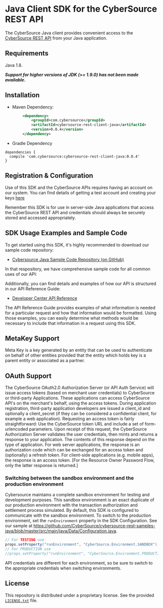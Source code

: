 # Java Client SDK for the CyberSource REST API

The CyberSource Java client provides convenient access to the [CyberSource REST API](https://developer.cybersource.com/api/reference/api-reference.html) from your Java application.

## Requirements

Java 1.8.

***Support for higher versions of JDK (>= 1.9.0) has not been made available.***

## Installation

* Maven Dependency:

```xml
        <dependency>
			<groupId>com.cybersource</groupId>
			<artifactId>cybersource-rest-client-java</artifactId>
			<version>0.0.4</version>
		</dependency>
```
* Gradle Dependency
````
dependencies {
  compile 'com.cybersource:cybersource-rest-client-java:0.0.4'
}
````

## Registration & Configuration
Use of this SDK and the CyberSource APIs requires having an account on our system. You can find details of getting a test account and creating your keys [here](https://developer.cybersource.com/api/developer-guides/dita-gettingstarted/registration.html) 

Remember this SDK is for use in server-side Java applications that access the CyberSource REST API and credentials should always be securely stored and accessed appropriately. 


## SDK Usage Examples and Sample Code
To get started using this SDK, it's highly recommended to download our sample code repository:
* [Cybersource Java Sample Code Repository (on GitHub)](https://github.com/CyberSource/cybersource-rest-samples-java)

In that respository, we have comprehensive sample code for all common uses of our API:

Additionally, you can find details and examples of how our API is structured in our API Reference Guide:
* [Developer Center API Reference](https://developer.cybersource.com/api/reference/api-reference.html)

The API Reference Guide provides examples of what information is needed for a particular request and how that information would be formatted. Using those examples, you can easily determine what methods would be necessary to include that information in a request using this SDK.

## MetaKey Support
Meta Key is a key generated by an entity that can be used to authenticate on behalf of other entities provided that the entity which holds key is a parent entity or associated as a partner.

## OAuth Support
The CyberSource OAuth2.0 Authorization Server (or API Auth Service) will issue access tokens (based on merchant user credentials) to CyberSource or third-party Applications. These applications can access CyberSource API's on the merchant's behalf, using the access tokens.
During application registration, third-party application developers are issued a client_id and optionally a client_secret (if they can be considered a confidential client, for example a web application). Requesting an access token is fairly straightforward:  Use the CyberSource token URL and include a set of form-urlencoded parameters.
Upon receipt of this request, the CyberSource Authorization Server validates the user credentials, then mints and returns a response to your application. The contents of this response depend on the type of application. For web server applications, the response is an authorization code which can be exchanged for an access token and (optionally) a refresh token. For client-side applications (e.g. mobile apps), the response is an access token.  [For the Resource Owner Password Flow, only the latter response is returned.]

### Switching between the sandbox environment and the production environment
Cybersource maintains a complete sandbox environment for testing and development purposes. This sandbox environment is an exact duplicate of our production environment with the transaction authorization and settlement process simulated. By default, this SDK is configured to communicate with the sandbox environment. To switch to the production environment, set the `runEnvironment` property in the SDK Configuration.  See our sample at https://github.com/CyberSource/cybersource-rest-samples-java/blob/master/src/main/java/Data/Configuration.java.  

```java
// For TESTING use
props.setProperty("runEnvironment", "CyberSource.Environment.SANDBOX");
// For PRODUCTION use
//props.setProperty("runEnvironment", "CyberSource.Environment.PRODUCTION");
```

API credentials are different for each environment, so be sure to switch to the appropriate credentials when switching environments.



## License
This repository is distributed under a proprietary license. See the provided [`LICENSE.txt`](/LICENSE.txt) file.
